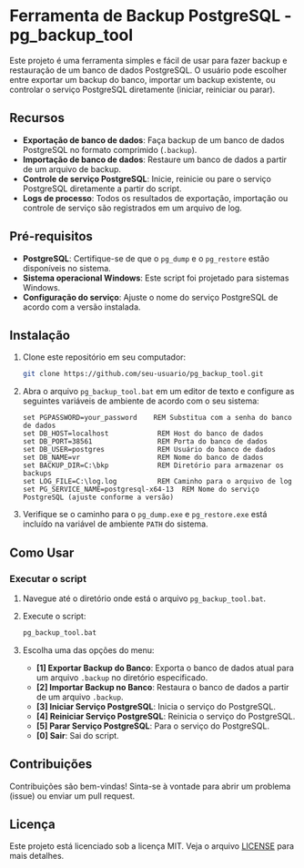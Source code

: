 # Ferramenta de Backup PostgreSQL - pg_backup_tool

Este projeto é uma ferramenta simples e fácil de usar para fazer backup e restauração de um banco de dados PostgreSQL. O usuário pode escolher entre exportar um backup do banco, importar um backup existente, ou controlar o serviço PostgreSQL diretamente (iniciar, reiniciar ou parar).

## Recursos

- **Exportação de banco de dados**: Faça backup de um banco de dados PostgreSQL no formato comprimido (`.backup`).
- **Importação de banco de dados**: Restaure um banco de dados a partir de um arquivo de backup.
- **Controle de serviço PostgreSQL**: Inicie, reinicie ou pare o serviço PostgreSQL diretamente a partir do script.
- **Logs de processo**: Todos os resultados de exportação, importação ou controle de serviço são registrados em um arquivo de log.

## Pré-requisitos

- **PostgreSQL**: Certifique-se de que o `pg_dump` e o `pg_restore` estão disponíveis no sistema.
- **Sistema operacional Windows**: Este script foi projetado para sistemas Windows.
- **Configuração do serviço**: Ajuste o nome do serviço PostgreSQL de acordo com a versão instalada.

## Instalação

1. Clone este repositório em seu computador:

    ```bash
    git clone https://github.com/seu-usuario/pg_backup_tool.git
    ```

2. Abra o arquivo `pg_backup_tool.bat` em um editor de texto e configure as seguintes variáveis de ambiente de acordo com o seu sistema:

    ```batch
    set PGPASSWORD=your_password    REM Substitua com a senha do banco de dados
    set DB_HOST=localhost            REM Host do banco de dados
    set DB_PORT=38561                REM Porta do banco de dados
    set DB_USER=postgres             REM Usuário do banco de dados
    set DB_NAME=vr                   REM Nome do banco de dados
    set BACKUP_DIR=C:\bkp            REM Diretório para armazenar os backups
    set LOG_FILE=C:\log.log          REM Caminho para o arquivo de log
    set PG_SERVICE_NAME=postgresql-x64-13  REM Nome do serviço PostgreSQL (ajuste conforme a versão)
    ```

3. Verifique se o caminho para o `pg_dump.exe` e `pg_restore.exe` está incluído na variável de ambiente `PATH` do sistema.

## Como Usar

### Executar o script

1. Navegue até o diretório onde está o arquivo `pg_backup_tool.bat`.
2. Execute o script:

    ```bash
    pg_backup_tool.bat
    ```

3. Escolha uma das opções do menu:
    - **[1] Exportar Backup do Banco**: Exporta o banco de dados atual para um arquivo `.backup` no diretório especificado.
    - **[2] Importar Backup no Banco**: Restaura o banco de dados a partir de um arquivo `.backup`.
    - **[3] Iniciar Serviço PostgreSQL**: Inicia o serviço do PostgreSQL.
    - **[4] Reiniciar Serviço PostgreSQL**: Reinicia o serviço do PostgreSQL.
    - **[5] Parar Serviço PostgreSQL**: Para o serviço do PostgreSQL.
    - **[0] Sair**: Sai do script.

## Contribuições

Contribuições são bem-vindas! Sinta-se à vontade para abrir um problema (issue) ou enviar um pull request.

## Licença

Este projeto está licenciado sob a licença MIT. Veja o arquivo [LICENSE](LICENSE) para mais detalhes.
